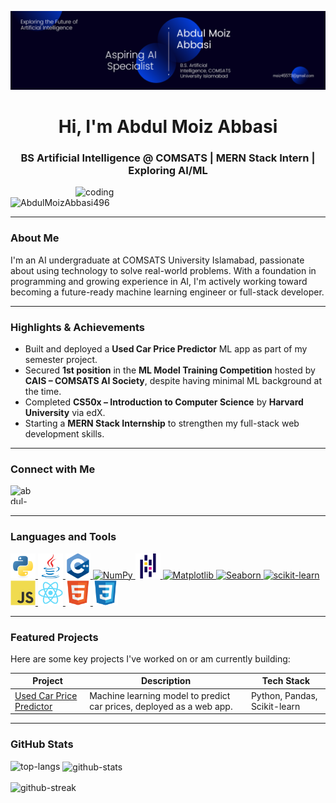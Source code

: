 ![banner](https://github.com/AbdulMoizAbbasi496/AbdulMoizAbbasi496/blob/main/linkedin_banner.png)

<h1 align="center">Hi, I'm Abdul Moiz Abbasi</h1>
<h3 align="center">BS Artificial Intelligence @ COMSATS | MERN Stack Intern | Exploring AI/ML</h3>

<img align="right" alt="coding" width="400" src="https://user-images.githubusercontent.com/55389276/140866485-8fb1c876-9a8f-4d6a-98dc-08c4981eaf70.gif">

<p align="left"> <img src="https://komarev.com/ghpvc/?username=AbdulMoizAbbasi496&label=Profile%20views&color=0e75b6&style=flat" alt="AbdulMoizAbbasi496" /> </p>

---

### About Me

I'm an AI undergraduate at COMSATS University Islamabad, passionate about using technology to solve real-world problems. With a foundation in programming and growing experience in AI, I'm actively working toward becoming a future-ready machine learning engineer or full-stack developer.

---

### Highlights & Achievements

- Built and deployed a **Used Car Price Predictor** ML app as part of my semester project.
- Secured **1st position** in the **ML Model Training Competition** hosted by **CAIS – COMSATS AI Society**, despite having minimal ML background at the time.
- Completed **CS50x – Introduction to Computer Science** by **Harvard University** via edX.
- Starting a **MERN Stack Internship** to strengthen my full-stack web development skills.

---

### Connect with Me

<a href="https://www.linkedin.com/in/abdul-moiz-abbasi-a78752288" target="blank">
  <img align="left" src="https://raw.githubusercontent.com/rahuldkjain/github-profile-readme-generator/master/src/images/icons/Social/linked-in-alt.svg" alt="abdul-moiz-abbasi" height="30" width="40" />
</a>

<br><br>

---

### Languages and Tools

<p align="left">
  <a href="https://www.python.org" target="_blank"> <img src="https://raw.githubusercontent.com/devicons/devicon/master/icons/python/python-original.svg" alt="Python" width="40" height="40"/> </a>
  <a href="https://www.java.com" target="_blank"> <img src="https://raw.githubusercontent.com/devicons/devicon/master/icons/java/java-original.svg" alt="Java" width="40" height="40"/> </a>
  <a href="https://isocpp.org/" target="_blank"> <img src="https://raw.githubusercontent.com/devicons/devicon/master/icons/cplusplus/cplusplus-original.svg" alt="C++" width="40" height="40"/> </a>
  <a href="https://numpy.org/" target="_blank"> <img src="https://upload.wikimedia.org/wikipedia/commons/3/31/NumPy_logo_2020.svg" alt="NumPy" width="40" height="40"/> </a>
  <a href="https://pandas.pydata.org/" target="_blank"> <img src="https://raw.githubusercontent.com/devicons/devicon/master/icons/pandas/pandas-original.svg" alt="Pandas" width="40" height="40"/> </a>
  <a href="https://matplotlib.org/" target="_blank"> <img src="https://upload.wikimedia.org/wikipedia/commons/8/84/Matplotlib_icon.svg" alt="Matplotlib" width="40" height="40"/> </a>
  <a href="https://seaborn.pydata.org/" target="_blank"> <img src="https://seaborn.pydata.org/_static/logo-wide-lightbg.svg" alt="Seaborn" width="80" height="40"/> </a>
  <a href="https://scikit-learn.org/" target="_blank"> <img src="https://upload.wikimedia.org/wikipedia/commons/0/05/Scikit_learn_logo_small.svg" alt="scikit-learn" width="40" height="40"/> </a>
  <a href="https://developer.mozilla.org/en-US/docs/Web/JavaScript" target="_blank"> <img src="https://raw.githubusercontent.com/devicons/devicon/master/icons/javascript/javascript-original.svg" alt="JavaScript" width="40" height="40"/> </a>
  <a href="https://reactjs.org/" target="_blank"> <img src="https://raw.githubusercontent.com/devicons/devicon/master/icons/react/react-original.svg" alt="React" width="40" height="40"/> </a>
  <a href="https://developer.mozilla.org/en-US/docs/Web/HTML" target="_blank"> <img src="https://raw.githubusercontent.com/devicons/devicon/master/icons/html5/html5-original.svg" alt="HTML" width="40" height="40"/> </a>
  <a href="https://developer.mozilla.org/en-US/docs/Web/CSS" target="_blank"> <img src="https://raw.githubusercontent.com/devicons/devicon/master/icons/css3/css3-original.svg" alt="CSS" width="40" height="40"/> </a>
</p>

---

### Featured Projects

Here are some key projects I've worked on or am currently building:

| Project | Description | Tech Stack |
|--------|-------------|------------|
| [Used Car Price Predictor](https://car-worth-ai.streamlit.app) | Machine learning model to predict car prices, deployed as a web app. | Python, Pandas, Scikit-learn |

---

### GitHub Stats

<p><img align="left" src="https://github-readme-stats.vercel.app/api/top-langs?username=AbdulMoizAbbasi496&show_icons=true&locale=en&layout=compact&theme=default" alt="top-langs" /></p>

<p>&nbsp;<img align="center" src="https://github-readme-stats.vercel.app/api?username=AbdulMoizAbbasi496&show_icons=true&locale=en&theme=default" alt="github-stats" /></p>

<p><img align="center" src="https://github-readme-streak-stats.herokuapp.com/?user=AbdulMoizAbbasi496&theme=default" alt="github-streak" /></p>
